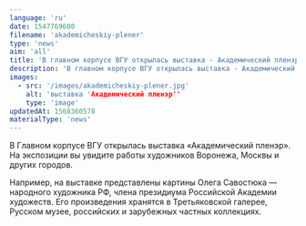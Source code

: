 ```yaml
---
language: 'ru'
date: 1547769600
filename: 'akademicheskiy-plener'
type: 'news'
aim: 'all'
title: 'В главном корпусе ВГУ открылась выставка - Академический пленэр'
description: 'В главном корпусе ВГУ открылась выставка - Академический пленэр'
images:
  - src: '/images/akademicheskiy-plener.jpg'
    alt: 'выставка 'Академический пленэр''
    type: 'image'
updatedAt: 1568360578
materialType: 'news'
---
```

В Главном корпусе ВГУ открылась выставка «Академический пленэр». На экспозиции вы увидите работы художников Воронежа, Москвы и других городов.

Например, на выставке представлены картины Олега Савостюка — народного художника РФ, члена президиума Российской Академии художеств. Его произведения хранятся в Третьяковской галерее, Русском музее, российских и зарубежных частных коллекциях.
